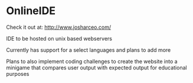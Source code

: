 
# OnlineIDE

Check it out at: http://www.josharceo.com/

IDE to be hosted on unix based webservers

Currently has support for a select languages and plans to add more

Plans to also implement coding challenges to create the website into a minigame that compares user output with expected output for educational purposes

